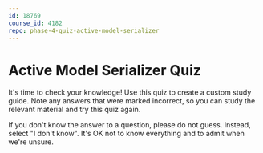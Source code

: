 ```yaml
---
id: 18769
course_id: 4182
repo: phase-4-quiz-active-model-serializer
---
```


# Active Model Serializer Quiz

It's time to check your knowledge! Use this quiz to create a custom study guide.
Note any answers that were marked incorrect, so you can study the relevant
material and try this quiz again.

If you don't know the answer to a question, please do not guess. Instead, select
"I don't know". It's OK not to know everything and to admit when we're unsure.
